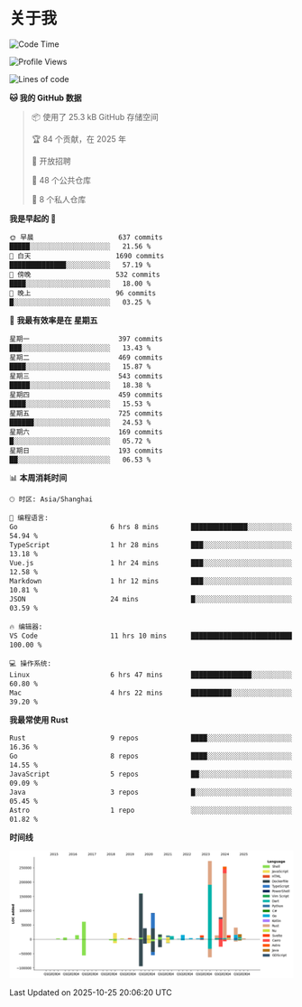 # 关于我

<!--START_SECTION:waka-->
![Code Time](http://img.shields.io/badge/Code%20Time-4%2C168%20hrs%207%20mins-blue)

![Profile Views](http://img.shields.io/badge/%E4%B8%AA%E4%BA%BA%E8%B5%84%E6%96%99%E8%A7%82%E7%9C%8B%E6%AC%A1%E6%95%B0-0-blue)

![Lines of code](https://img.shields.io/badge/%E4%BB%8E%E3%80%8CHello%20World%E3%80%8D%E8%B5%B7%E6%88%91%E5%B7%B2%E7%BB%8F%E5%86%99%E4%BA%86-1.2%20million%20%E8%A1%8C%E4%BB%A3%E7%A0%81-blue)

**🐱 我的 GitHub 数据** 

> 📦  使用了 25.3 kB GitHub 存储空间 
 > 
> 🏆 84 个贡献，在 2025 年
 > 
> 💼 开放招聘
 > 
> 📜 48 个公共仓库 
 > 
> 🔑 8 个私人仓库 
 > 
**我是早起的 🐤** 

```text
🌞 早晨                     637 commits         █████░░░░░░░░░░░░░░░░░░░░   21.56 % 
🌆 白天                     1690 commits        ██████████████░░░░░░░░░░░   57.19 % 
🌃 傍晚                     532 commits         ████░░░░░░░░░░░░░░░░░░░░░   18.00 % 
🌙 晚上                     96 commits          █░░░░░░░░░░░░░░░░░░░░░░░░   03.25 % 
```
📅 **我最有效率是在 星期五** 

```text
星期一                      397 commits         ███░░░░░░░░░░░░░░░░░░░░░░   13.43 % 
星期二                      469 commits         ████░░░░░░░░░░░░░░░░░░░░░   15.87 % 
星期三                      543 commits         █████░░░░░░░░░░░░░░░░░░░░   18.38 % 
星期四                      459 commits         ████░░░░░░░░░░░░░░░░░░░░░   15.53 % 
星期五                      725 commits         ██████░░░░░░░░░░░░░░░░░░░   24.53 % 
星期六                      169 commits         █░░░░░░░░░░░░░░░░░░░░░░░░   05.72 % 
星期日                      193 commits         ██░░░░░░░░░░░░░░░░░░░░░░░   06.53 % 
```


📊 **本周消耗时间** 

```text
🕑︎ 时区: Asia/Shanghai

💬 编程语言: 
Go                       6 hrs 8 mins        ██████████████░░░░░░░░░░░   54.94 % 
TypeScript               1 hr 28 mins        ███░░░░░░░░░░░░░░░░░░░░░░   13.18 % 
Vue.js                   1 hr 24 mins        ███░░░░░░░░░░░░░░░░░░░░░░   12.58 % 
Markdown                 1 hr 12 mins        ███░░░░░░░░░░░░░░░░░░░░░░   10.81 % 
JSON                     24 mins             █░░░░░░░░░░░░░░░░░░░░░░░░   03.59 % 

🔥 编辑器: 
VS Code                  11 hrs 10 mins      █████████████████████████   100.00 % 

💻 操作系统: 
Linux                    6 hrs 47 mins       ███████████████░░░░░░░░░░   60.80 % 
Mac                      4 hrs 22 mins       ██████████░░░░░░░░░░░░░░░   39.20 % 
```

**我最常使用 Rust** 

```text
Rust                     9 repos             ████░░░░░░░░░░░░░░░░░░░░░   16.36 % 
Go                       8 repos             ████░░░░░░░░░░░░░░░░░░░░░   14.55 % 
JavaScript               5 repos             ██░░░░░░░░░░░░░░░░░░░░░░░   09.09 % 
Java                     3 repos             █░░░░░░░░░░░░░░░░░░░░░░░░   05.45 % 
Astro                    1 repo              ░░░░░░░░░░░░░░░░░░░░░░░░░   01.82 % 
```



**时间线**

![Lines of Code chart](https://raw.githubusercontent.com/catusax/catusax/master/assets/bar_graph.png)


 Last Updated on 2025-10-25 20:06:20 UTC
<!--END_SECTION:waka-->

